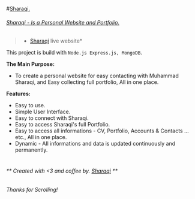 #[Sharaqi.](link)
###### [Sharaqi - Is a Personal Website and Portfolio.](link)

> * [Sharaqi](link) live website*

This project is build with ```Node.js Express.js, MongoDB```.

**The Main Purpose:**

* To create a personal website for easy contacting with Muhammad Sharaqi, and Easy collecting full portfolio, All in one place.
    
**Features:**

* Easy to use.
* Simple User Interface.
* Easy to connect with Sharaqi.
* Easy to access Sharaqi's full Portfolio.
* Easy to access all informations - CV, Portfolio, Accounts & Contacts ... etc., All in one place.
* Dynamic - All informations and data is updated continuously and permanently.

#

###### ** Created with <3 and coffee by. [Sharaqi](link) **

###### Thanks for Scrolling!
